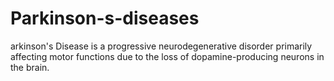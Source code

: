 # Parkinson-s-diseases
arkinson's Disease is a progressive neurodegenerative disorder primarily affecting motor functions due to the loss of dopamine-producing neurons in the brain.
